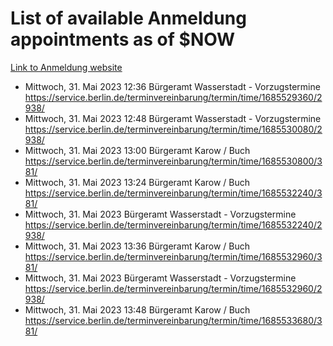 # List of available Anmeldung appointments as of $NOW
[Link to Anmeldung website](https://service.berlin.de/terminvereinbarung/termin/tag.php?termin=1&anliegen[]=120686&dienstleisterlist=122210,122217,327316,122219,327312,122227,327314,122231,327346,122243,327348,122254,122252,329742,122260,329745,122262,329748,122271,327278,122273,327274,122277,327276,330436,122280,327294,122282,327290,122284,327292,122291,327270,122285,327266,122286,327264,122296,327268,150230,329760,122297,327286,122294,327284,122312,329763,122314,329775,122304,327330,122311,327334,122309,327332,317869,122281,327352,122279,329772,122283,122276,327324,122274,327326,122267,329766,122246,327318,122251,327320,122257,327322,122208,327298,122226,327300&herkunft=http%3A%2F%2Fservice.berlin.de%2Fdienstleistung%2F120686%2F)
- Mittwoch, 31. Mai 2023 12:36 Bürgeramt Wasserstadt - Vorzugstermine https://service.berlin.de/terminvereinbarung/termin/time/1685529360/2938/
- Mittwoch, 31. Mai 2023 12:48 Bürgeramt Wasserstadt - Vorzugstermine https://service.berlin.de/terminvereinbarung/termin/time/1685530080/2938/
- Mittwoch, 31. Mai 2023 13:00 Bürgeramt Karow / Buch https://service.berlin.de/terminvereinbarung/termin/time/1685530800/381/
- Mittwoch, 31. Mai 2023 13:24 Bürgeramt Karow / Buch https://service.berlin.de/terminvereinbarung/termin/time/1685532240/381/
- Mittwoch, 31. Mai 2023  Bürgeramt Wasserstadt - Vorzugstermine https://service.berlin.de/terminvereinbarung/termin/time/1685532240/2938/
- Mittwoch, 31. Mai 2023 13:36 Bürgeramt Karow / Buch https://service.berlin.de/terminvereinbarung/termin/time/1685532960/381/
- Mittwoch, 31. Mai 2023  Bürgeramt Wasserstadt - Vorzugstermine https://service.berlin.de/terminvereinbarung/termin/time/1685532960/2938/
- Mittwoch, 31. Mai 2023 13:48 Bürgeramt Karow / Buch https://service.berlin.de/terminvereinbarung/termin/time/1685533680/381/
